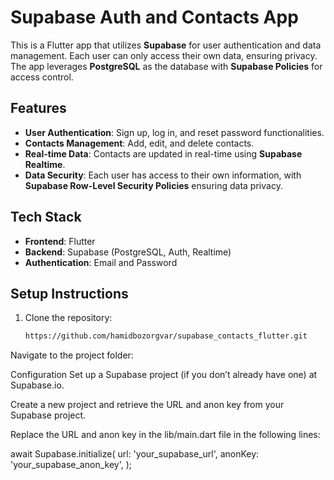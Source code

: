 # Supabase Auth and Contacts App

This is a Flutter app that utilizes **Supabase** for user authentication and data management.
Each user can only access their own data, ensuring privacy.
The app leverages **PostgreSQL** as the database with **Supabase Policies** for access control.

## Features

- **User Authentication**: Sign up, log in, and reset password functionalities.
- **Contacts Management**: Add, edit, and delete contacts.
- **Real-time Data**: Contacts are updated in real-time using **Supabase Realtime**.
- **Data Security**: Each user has access to their own information, with **Supabase Row-Level Security Policies** ensuring data privacy.

## Tech Stack

- **Frontend**: Flutter
- **Backend**: Supabase (PostgreSQL, Auth, Realtime)
- **Authentication**: Email and Password

## Setup Instructions

1. Clone the repository:
   ```bash
   https://github.com/hamidbozorgvar/supabase_contacts_flutter.git
Navigate to the project folder:

Configuration
Set up a Supabase project (if you don’t already have one) at Supabase.io.

Create a new project and retrieve the URL and anon key from your Supabase project.

Replace the URL and anon key in the lib/main.dart file in the following lines:


await Supabase.initialize(
  url: 'your_supabase_url',
  anonKey: 'your_supabase_anon_key',
);
